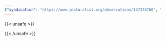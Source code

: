 ```yaml
---
{"syndication": "https://www.inaturalist.org/observations/137378760", "date": "2022-10-02T17:01:22-04:00", "taxon": {"name": "Typha latifolia", "common_name": "broadleaf cattail"}, "quality_grade": "research", "identifications_most_agree": true, "species_guess": "\u0420\u043e\u0433\u043e\u0437 \u0448\u0438\u0440\u043e\u043a\u043e\u043b\u0438\u0441\u0442\u043d\u044b\u0439", "identifications_most_disagree": false, "captive": false, "project_ids": [4034], "community_taxon_id": 48685, "geojson": {"type": "Point", "coordinates": [-75.2386491667, 43.1161122222]}, "owners_identification_from_vision": true, "identifications_count": 1, "obscured": false, "num_identification_agreements": 1, "num_identification_disagreements": 0, "place_guess": "Utica, NY, USA", "photos": [{"id": 234621893, "license_code": "cc-by-nc", "original_dimensions": {"width": 1536, "height": 2048}, "url": "https://inaturalist-open-data.s3.amazonaws.com/photos/234621893/square.jpeg", "attribution": "(c) Brandon Rozek, all rights reserved", "flags": []}]}
---
```

{{< unsafe >}}

{{< /unsafe >}}
